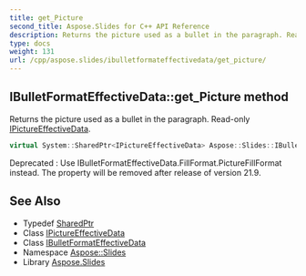 ```yaml
---
title: get_Picture
second_title: Aspose.Slides for C++ API Reference
description: Returns the picture used as a bullet in the paragraph. Read-only IPictureEffectiveData.
type: docs
weight: 131
url: /cpp/aspose.slides/ibulletformateffectivedata/get_picture/
---
```

## IBulletFormatEffectiveData::get_Picture method


Returns the picture used as a bullet in the paragraph. Read-only [IPictureEffectiveData](../../ipictureeffectivedata/).

```cpp
virtual System::SharedPtr<IPictureEffectiveData> Aspose::Slides::IBulletFormatEffectiveData::get_Picture()=0
```


Deprecated
:   Use IBulletFormatEffectiveData.FillFormat.PictureFillFormat instead. The property will be removed after release of version 21.9.

## See Also

* Typedef [SharedPtr](../../../system/sharedptr/)
* Class [IPictureEffectiveData](../../ipictureeffectivedata/)
* Class [IBulletFormatEffectiveData](../)
* Namespace [Aspose::Slides](../../)
* Library [Aspose.Slides](../../../)
